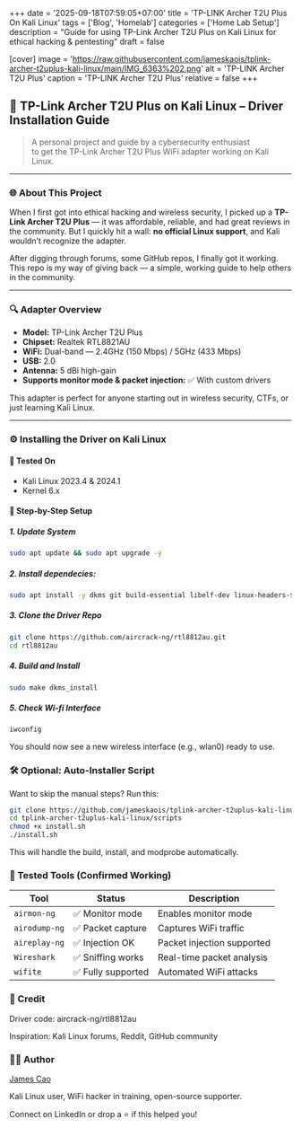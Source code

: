+++
date = '2025-09-18T07:59:05+07:00'
title = 'TP-LINK Archer T2U Plus On Kali Linux'
tags = ['Blog', 'Homelab']
categories = ['Home Lab Setup']
description = "Guide for using TP-Link Archer T2U Plus on Kali Linux for ethical hacking & pentesting"
draft = false

[cover]
  image = 'https://raw.githubusercontent.com/jameskaois/tplink-archer-t2uplus-kali-linux/main/IMG_6363%202.png'
  alt = 'TP-LINK Archer T2U Plus'
  caption = 'TP-LINK Archer T2U Plus'
  relative = false
+++

## 📡 TP-Link Archer T2U Plus on Kali Linux – Driver Installation Guide

> A personal project and guide by a cybersecurity enthusiast  
> to get the TP-Link Archer T2U Plus WiFi adapter working on Kali Linux.

---

### 🌐 About This Project

When I first got into ethical hacking and wireless security, I picked up a **TP-Link Archer T2U Plus** — it was affordable, reliable, and had great reviews in the community. But I quickly hit a wall: **no official Linux support**, and Kali wouldn’t recognize the adapter.

After digging through forums, some GitHub repos, I finally got it working. This repo is my way of giving back — a simple, working guide to help others in the community.

---

### 🔍 Adapter Overview

-   **Model:** TP-Link Archer T2U Plus
-   **Chipset:** Realtek RTL8821AU
-   **WiFi:** Dual-band — 2.4GHz (150 Mbps) / 5GHz (433 Mbps)
-   **USB:** 2.0
-   **Antenna:** 5 dBi high-gain
-   **Supports monitor mode & packet injection:** ✅ With custom drivers

This adapter is perfect for anyone starting out in wireless security, CTFs, or just learning Kali Linux.

---

### ⚙️ Installing the Driver on Kali Linux

#### 🐧 Tested On

-   Kali Linux 2023.4 & 2024.1
-   Kernel 6.x

#### 🔧 Step-by-Step Setup

##### 1. Update System

```bash
sudo apt update && sudo apt upgrade -y
```

##### 2. Install dependecies:

```bash
sudo apt install -y dkms git build-essential libelf-dev linux-headers-$(uname -r)
```

##### 3. Clone the Driver Repo

```bash
git clone https://github.com/aircrack-ng/rtl8812au.git
cd rtl8812au
```

##### 4. Build and Install

```bash
sudo make dkms_install
```

##### 5. Check Wi-fi Interface

```bash
iwconfig
```

You should now see a new wireless interface (e.g., wlan0) ready to use.

### 🛠️ Optional: Auto-Installer Script

Want to skip the manual steps? Run this:

```bash
git clone https://github.com/jameskaois/tplink-archer-t2uplus-kali-linux.git
cd tplink-archer-t2uplus-kali-linux/scripts
chmod +x install.sh
./install.sh
```

This will handle the build, install, and modprobe automatically.

### 🧪 Tested Tools (Confirmed Working)

| Tool          | Status             | Description                |
| ------------- | ------------------ | -------------------------- |
| `airmon-ng`   | ✅ Monitor mode    | Enables monitor mode       |
| `airodump-ng` | ✅ Packet capture  | Captures WiFi traffic      |
| `aireplay-ng` | ✅ Injection OK    | Packet injection supported |
| `Wireshark`   | ✅ Sniffing works  | Real-time packet analysis  |
| `wifite`      | ✅ Fully supported | Automated WiFi attacks     |

### 🙌 Credit

Driver code: aircrack-ng/rtl8812au

Inspiration: Kali Linux forums, Reddit, GitHub community

### 🧑‍💻 Author

[James Cao](https://github.com/jameskaois)

Kali Linux user, WiFi hacker in training, open-source supporter.

Connect on LinkedIn or drop a ⭐ if this helped you!
